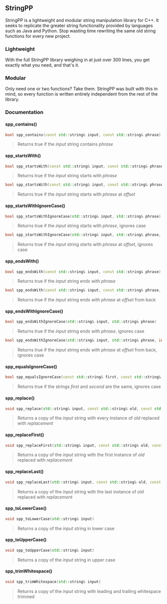 ## StringPP

StringPP is a lightweight and modular string manipulation library for C++. It seeks to replicate the greater string functionality provided by languages such as Java and Python. Stop wasting time rewriting the same old string functions for every new project.

### Lightweight

With the full StringPP library weighing in at just over 300 lines, you get exactly what you need, and that's it.

### Modular

Only need one or two functions? Take them. StringPP was built with this in mind, so every function is written entirely independent from the rest of the library.

### Documentation

#### spp_contains()
```C++
bool spp_contains(const std::string& input, const std::string& phrase)
```
> Returns true if the *input* string contains *phrase*

#### spp_startsWith()
```C++
bool spp_startsWith(const std::string& input, const std::string& phrase)
```
> Returns true if the *input* string starts with *phrase*

```C++
bool spp_startsWith(const std::string& input, const std::string& phrase, int offset)
```
> Returns true if the *input* string starts with *phrase* at *offset*

#### spp_startsWithIgnoreCase()
```C++
bool spp_startsWithIgnoreCase(std::string& input, std::string& phrase)
```
> Returns true if the *input* string starts with *phrase*, ignores case

```C++
bool spp_startsWithIgnoreCase(std::string& input, std::string& phrase, int offset)
```
> Returns true if the *input* string starts with *phrase* at *offset*, ignores case

#### spp_endsWith()
```C++
bool spp_endsWith(const std::string& input, const std::string& phrase)
```
> Returns true if the *input* string ends with *phrase*

```C++
bool spp_endsWith(const std::string& input, const std::string& phrase, int offset)
```
> Returns true if the *input* string ends with *phrase* at *offset* from back

#### spp_endsWithIgnoreCase()
```C++
bool spp_endsWithIgnoreCase(std::string& input, std::string& phrase)
```
> Returns true if the *input* string ends with *phrase*, ignores case

```C++
bool spp_endsWithIgnoreCase(std::string& input, std::string& phrase, int offset)
```
> Returns true if the *input* string ends with *phrase* at *offset* from back, ignores case

#### spp_equalsIgnoreCase()
```C++
bool spp_equalsIgnoreCase(const std::string& first, const std::string& second)
```
> Returns true if the strings *first* and *second* are the same, ignores case

#### spp_replace()
```C++
void spp_replace(std::string& input, const std::string& old, const std::string& replacement)
```
> Returns a copy of the *input* string with every instance of *old* replaced with *replacement*

#### spp_replaceFirst()
```C++
void spp_replaceFirst(std::string& input, const std::string& old, const std::string& replacement)
```
> Returns a copy of the *input* string with the first instance of *old* replaced with *replacement*

#### spp_replaceLast()
```C++
void spp_replaceLast(std::string& input, const std::string& old, const std::string& replacement)
```
> Returns a copy of the *input* string with the last instance of *old* replaced with *replacement*

#### spp_toLowerCase()
```C++
void spp_toLowerCase(std::string& input)
```
> Returns a copy of the *input* string in lower case

#### spp_toUpperCase()
```C++
void spp_toUpperCase(std::string& input)
```
> Returns a copy of the *input* string in upper case

#### spp_trimWhitespace()
```C++
void spp_trimWhitespace(std::string& input)
```
> Returns a copy of the *input* string with leading and trailing whitespace trimmed
